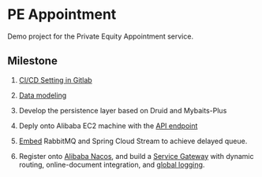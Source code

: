 
# PE Appointment

Demo project for the Private Equity Appointment service.

## **Milestone**

1. [CI/CD Setting in Gitlab](https://github.com/saLeox/GitLab_CICD_Instructor/blob/main/README.md)

2. [Data modeling](https://drive.google.com/file/d/1IsPhRL2Mh_ZsWuKF01jSWysiTcVBxlHT/view?usp=sharing)

3. Develop the persistence layer based on Druid and Mybaits-Plus

4. Deply onto Alibaba EC2 machine with the [API endpoint](http://47.93.30.94:8081/swagger-ui/index.html#/)

5. [Embed](https://github.com/saLeox/delayed-queue-rabbit/blob/main/README.md) RabbitMQ and Spring Cloud Stream to achieve delayed queue.

6. Register onto [Alibaba Nacos](http://47.93.30.94:8848/nacos/index.html#/serviceManagement?dataId=&group=&appName=&namespace=&pageSize=&pageNo=), and build a [Service Gateway](https://gitlab.com/gf-private-placement/gateway) with dynamic routing, online-document integration, and [global logging](https://gitlab.com/gf-private-placement/logging).
